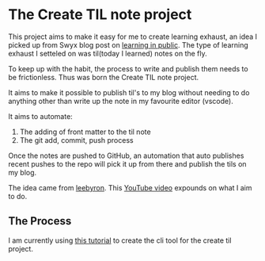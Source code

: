 # The Create TIL note project

This project aims to make it easy for me to create learning exhaust, an idea I picked up from Swyx blog post on [learning in public](https://www.swyx.io/learn-in-public/). The type of learning exhaust I setteled on was til(today I learned) notes on the fly.

To keep up with the habit, the process to write and publish them needs to be frictionless. Thus was born the Create TIL note project. 

It aims to make it possible to publish til's to my blog without needing to do anything other than write up the note in my favourite editor (vscode). 

It aims to automate:
1. The adding of front matter to the til note
2. The git add, commit, push process

Once the notes are pushed to GitHub, an automation that auto publishes recent pushes to the repo will pick it up from there and publish the tils on my blog.

The idea came from [leebyron](https://leebyron.com/til/). This [YouTube video](https://www.youtube.com/watch?v=iJn9kZw-hw8&t=4s&ab_channel=LeeByron) expounds on what I aim to do. 


## The Process
I am currently using [this tutorial](https://www.twilio.com/blog/how-to-build-a-cli-with-node-js) to create the cli tool for the create til project.